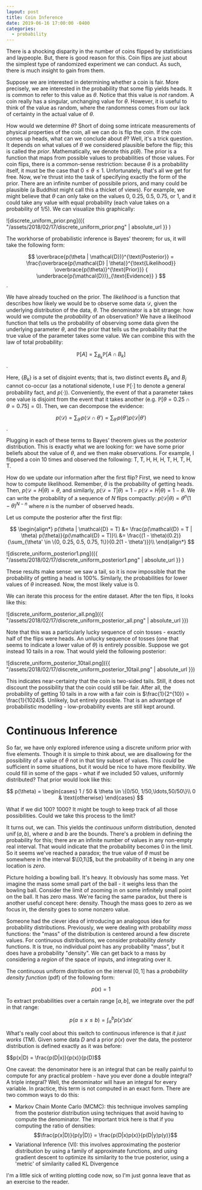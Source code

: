 ```yaml
---
layout: post
title: Coin Inference
date: 2019-06-16 17:00:00 -0400
categories:
  - probability
---
```

There is a shocking disparity in the number of coins flipped by statisticians
and laypeople. But, there is good reason for this. Coin flips are just about
the simplest type of randomized experiment we can conduct. As such, there is 
much insight to gain from them.

Suppose we are interested in determining whether a coin is fair. More precisely,
we are interested in the probability that some flip yields heads. It is common
to refer to this value as $\theta$. Notice that this value is *not* random. A
coin really has a singular, unchanging value for $\theta$. However, it is useful
to think of the value as random, where the randomness comes from our lack of 
certainty in the actual value of $\theta$. 

How would we determine $\theta$? Short of doing some intricate measurements of
physical properties of the coin, all we can do is flip the coin. If the coin
comes up heads, what can we conclude about $\theta$? Well, it's a trick 
question. It depends on what values of $\theta$ we considered plausible before
the flip; this is called the *prior*. Mathematically, we denote this 
$p(\theta)$. The prior is a function that maps from possible values to 
probabilities of those values. For coin flips, there is a common-sense 
restriction: because $\theta$ is a probability itself, it must be the case that
$0 \leq \theta \leq 1$. Unfortunately, that's all we get for free. Now, we're
thrust into the task of specifying exactly the form of the prior. There are an
infinite number of possibile priors, and many could be plausible (a Buddhist
might call this a thicket of views). For example, we might believe that $\theta$
can only take on the values 0, 0.25, 0.5, 0.75, or 1, and it could take any 
value with equal probability (each value takes on a probability of 1/5). 
We can visualize this graphically:

![discrete_uniform_prior.png]({{ "/assets/2018/02/17/discrete_uniform_prior.png" | absolute_url }} )

The workhorse of probabilistic inference is Bayes' theorem; for us, it will take
the following form:

$$ \overbrace{p(\theta | \mathcal{D})}^{\text{Posterior}} = 
\frac{\overbrace{p(\mathcal{D} | \theta)}^{\text{Likelihood}} \overbrace{p(\theta)}^{\text{Prior}}}
{ \underbrace{p(\mathcal{D})}_{\text{Evidence}} } $$.

We have already touched on the prior. The *likelihood* is a function that 
describes how likely we would be to observe some data $\mathcal{D}$, given the
underlying distribution of the data, $\theta$. The denominator is a bit strange:
how would we compute the *probability* of an observation? We have a likelihood
function that tells us the probability of observing some data given the 
underlying parameter $\theta$, and the prior that tells us the probability that
the true value of the parameter takes some value. We can combine this with the 
law of total probability:

$$\mathbb{P}[A] = \sum_{B_k}{\mathbb{P}[A \cap B_k]}$$.

Here, $\{B_k\}$ is a set of disjoint events; that is, two distinct events $B_k$
and $B_j$ cannot co-occur (as a notational sidenote, I use $\mathbb{P}[\cdot]$ 
to denote a general probability fact, and $p(\cdot)$). Conveniently, the event 
of that a parameter takes one value is disjoint from the event that it takes
another (e.g. $\mathbb{P}[\theta = 0.25 \cap \theta = 0.75] = 0$). Then, we can
decompose the evidence:

$$ p(\mathcal{D}) = \sum_{\theta'}{p(\mathcal{D} \cap \theta')} 
= \sum_{\theta'}{p(\theta') p(\mathcal{D} | \theta')}$$.

Plugging in each of these terms to Bayes' theorem gives us the *posterior*
distribution. This is exactly what we are looking for: we have some prior
beliefs about the value of $\theta$, and we then make observations. For example,
I flipped a coin 10 times and observed the following: T, T, H, H, H, T, H, T, H,
T. 

How do we update our information after the first flip? First, we need to know
how to compute likelihood. Remember, $\theta$ is the probability of getting
heads. Then, $p(\mathcal{D}=H | \theta) = \theta$, and similarly,
$p(\mathcal{D}=T | \theta) = 1 - p(\mathcal{D}=H | \theta) = 1 - \theta$. We
can write the probability of a sequence of $N$ flips compactly: 
$p(\mathcal{D} | \theta) = \theta^{n} (1 - \theta)^{N - n}$ where $n$ is the 
number of observed heads.

Let us compute the posterior after the first flip:

$$
\begin{align*}
    p(\theta | \mathcal{D} = T) &= \frac{p(\mathcal{D} = T | \theta) p(\theta)}{p(\mathcal{D} = T)}\\
    &= \frac{(1 - \theta)(0.2)}{\sum_{\theta' \in \{0, 0.25, 0.5, 0.75, 1\}}{0.2(1 - \theta')}}\\
\end{align*}
$$

![discrete_uniform_posterior1.png]({{ "/assets/2018/02/17/discrete_uniform_posterior1.png" | absolute_url }}  )

These results make sense: we saw a tail, so it is now impossible that the 
probability of getting a head is 100%. Similarly, the probabilities for lower
values of $\theta$ increased. Now, the most likely value is 0.

We can iterate this process for the entire dataset. After the ten flips, it 
looks like this:

![discrete_uniform_posterior_all.png]({{ "/assets/2018/02/17/discrete_uniform_posterior_all.png" | absolute_url }})

Note that this was a particularly lucky sequence of coin tosses - exactly half
of the flips were heads. An unlucky sequence of tosses (one that seems to 
indicate a lower value of $\theta$) is entirely possible. Suppose we got instead
10 tails in a row. That would yield the following posterior:

![discrete_uniform_posterior_10tail.png]({{ "/assets/2018/02/17/discrete_uniform_posterior_10tail.png" | absolute_url }})

This indicates near-certainty that the coin is two-sided tails. Still, it does
not discount the possibility that the coin could still be fair. After all, the
probability of getting 10 tails in a row with a fair coin is
$\frac{1}{2^{10}} = \frac{1}{1024}$. Unlikely, but entirely possible. That is 
an advantage of probabilistic modelling - low-probability events are still kept
around. 

# Continuous Inference
So far, we have only explored inference using a discrete uniform prior with five
elements. Though it is simple to think about, we are disallowing for the 
possibility of a value of $\theta$ not in that tiny subset of values. This 
*could* be sufficient in some situations, but it would be nice to have more 
flexibility. We could fill in some of the gaps - what if we included 50
values, uniformly distributed? That prior would look like this:

$$ p(\theta) = \begin{cases}
    1 / 50 & \theta \in \{0/50, 1/50,\ldots,50/50\}\\
    0 & \text{otherwise}
\end{cases} $$

What if we did 100? 1000? It might be tough to keep track of all those
possibilities. Could we take this process to the limit? 

It turns out, we can. This yields the *continuous* uniform distribution, 
denoted $\operatorname{unif}(a, b)$, where $a$ and $b$ are the bounds. There's a problem in defining the probability for this; there are an infinite number of 
values in any non-empty real interval. That would indicate that the probability 
becomes 0 in the limit. So it seems we've reached a paradox; the true value of 
$\theta$ must be somewhere in the interval $\[0,1\]$, but the probability of it 
being in any one location is *zero*.

Picture holding a bowling ball. It's heavy. It obviously has some mass. Yet 
imagine the mass some small part of the ball - it weighs less than the bowling
ball. Consider the limit of zooming in on some infinitely small point on the 
ball. It has zero mass. We're facing the same paradox, but there is another
useful concept here: density. Though the mass goes to zero as we focus in, the
density goes to some nonzero value.

Someone had the clever idea of introducing an analogous idea for probability
distributions. Previously, we were dealing with probability *mass* functions:
the "mass" of the distribution is centered around a few discrete values. For
continuous distributions, we consider probability *density* functions. It is
true, no individual point has any probability "mass", but it does have a 
probability "density". We can get back to a mass by considering a *region* of
the space of inputs, and integrating over it.

The continuous uniform distribution on the interval $[0,1]$ has a _probability 
density function_ (pdf) of the following form:

$$p(x) = 1$$

To extract probabilities over a certain range $[a,b]$, we integrate over the pdf 
in that range:

$$p(a \leq x \leq b) = \int_a^b{p(x')dx'}$$

What's really cool about this switch to continuous inference is that 
_it just works_ (TM). Given some data $D$ and a prior $p(x)$ over the data,
the posteror distribution is defined exactly as it was before:

$$p(x|D) = \frac{p(D|x)}{p(x)}{p(D)$$

One caveat: the denominator here is an integral that can be really painful to 
compute for any practical problem - have you ever done a double integral? A 
triple integral? Well, the denominator will have an integral for every variable.
In practice, this term is not computed in an exact form. There are two common 
ways to do this:
- Markov Chain Monte Carlo (MCMC): this technique involves sampling from the
  posterior distribution using techniques that avoid having to compute the 
  denominator. The important trick here is that if you computing the ratio of
  densities:
  $$\frac{p(x|D)}{p(y|D)} = \frac{p(D|x)p(x)}{p(D|y)p(y)}$$
- Variational Inference (VI): this involves approximating the posterior 
  distribution by using a family of approximate functions, and using 
  gradient descent to optimize its similarity to the true posterior, using a
  'metric' of similarity called KL Divergence

I'm a little sick of writing plotting code now, so I'm just gonna leave that
as an exercise to the reader.